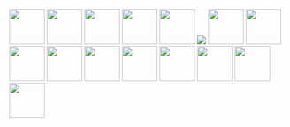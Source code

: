 

<img src="https://photos.google.com/search/_tra_/photo/AF1QipOrx7z4EC7H2QVL9pkB_VrHTPYAGwXIaYjPqKnw" height="64px"/>

<img src="https://img.shields.io/badge/React-20232A?style=for-the-badge&logo=react&logoColor=61DAFB" height="64"/>

<img src="https://img.shields.io/badge/Ruby_on_Rails-CC0000?style=for-the-badge&logo=ruby-on-rails&logoColor=white" height="64"/>

<img src="https://img.shields.io/badge/Redux-593D88?style=for-the-badge&logo=redux&logoColor=white" height="64"/>
	
<img src="https://img.shields.io/badge/PostgreSQL-316192?style=for-the-badge&logo=postgresql&logoColor=white" height="64"/>

<img src="https://img.shields.io/badge/Heroku-430098?style=for-the-badge&logo=heroku&logoColor=white" />

<img src="https://img.shields.io/badge/Amazon_AWS-232F3E?style=for-the-badge&logo=amazon-aws&logoColor=white" height="64" />

<img src="https://img.shields.io/badge/jQuery-0769AD?style=for-the-badge&logo=jquery&logoColor=white" height="64" />


<img src="https://img.shields.io/badge/React_Router-CA4245?style=for-the-badge&logo=react-router&logoColor=white" height="64" />

<img src="https://img.shields.io/badge/Ruby-CC342D?style=for-the-badge&logo=ruby&logoColor=white" height="64" />

<img src="https://img.shields.io/badge/Sass-CC6699?style=for-the-badge&logo=sass&logoColor=white" height="64" />

<img src="https://img.shields.io/badge/JavaScript-323330?style=for-the-badge&logo=javascript&logoColor=F7DF1E" height="64"/>


<img src="https://img.shields.io/badge/CSS-239120?&style=for-the-badge&logo=css3&logoColor=white" height="64"/>

<img src="https://img.shields.io/badge/HTML-239120?style=for-the-badge&logo=html5&logoColor=white" height="64" />

<img src="https://img.shields.io/badge/GitHub-100000?style=for-the-badge&logo=github&logoColor=white" height="64" />

<img src="https://img.shields.io/badge/Heroku-430098?style=for-the-badge&logo=heroku&logoColor=white" height="64" />


